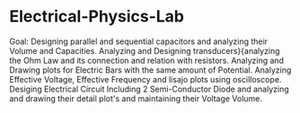 # Electrical-Physics-Lab

Goal: Designing parallel and sequential capacitors and analyzing their Volume and Capacities.
Analyzing and Designing transducers}{analyzing the Ohm Law and its connection and relation with resistors.
Analyzing and Drawing plots for Electric Bars with the same amount of Potential. Analyzing Effective Voltage, Effective Frequency and lisajo plots using oscilloscope. Desiging Electrical Circuit Including 2 Semi-Conductor Diode and analyzing and drawing their detail plot's and maintaining their Voltage Volume.
